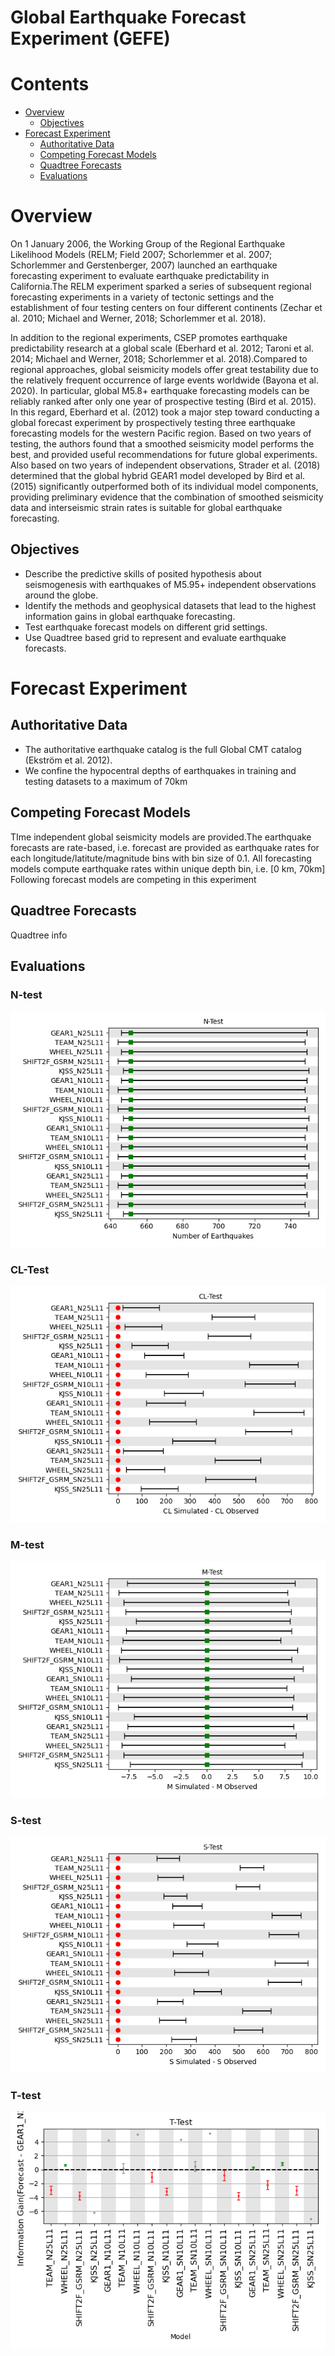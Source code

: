 
Global Earthquake Forecast Experiment (GEFE)
============================================

Contents
========

* [Overview](#overview)
	* [Objectives](#objectives)
* [Forecast Experiment](#forecast-experiment)
	* [Authoritative Data](#authoritative-data)
	* [Competing Forecast Models](#competing-forecast-models)
	* [Quadtree Forecasts](#quadtree-forecasts)
	* [Evaluations](#evaluations)

# Overview


On 1 January 2006, the Working Group of the Regional Earthquake Likelihood Models (RELM; Field 2007; Schorlemmer et al. 
2007; Schorlemmer and Gerstenberger, 2007) launched an earthquake forecasting experiment to evaluate earthquake 
predictability in California.The RELM experiment sparked a series of subsequent regional forecasting experiments in a 
variety of tectonic settings and the establishment of four testing centers on four different continents (Zechar et al. 
2010; Michael and Werner, 2018; Schorlemmer et al. 2018).

In addition to the regional experiments, CSEP promotes earthquake predictability research at a global scale (Eberhard et
 al. 2012; Taroni et al. 2014; Michael and Werner, 2018; Schorlemmer et al. 2018).Compared to regional approaches, 
global seismicity models offer great testability due to the relatively frequent occurrence of large events worldwide 
(Bayona et al. 2020). In particular, global M5.8+ earthquake forecasting models can be reliably ranked after only one 
year of prospective testing (Bird et al. 2015). In this regard, Eberhard et al. (2012) took a major step toward 
conducting a global forecast experiment by prospectively testing three earthquake forecasting models for the western 
Pacific region. Based on two years of testing, the authors found that a smoothed seismicity model performs the best, and
 provided useful recommendations for future global experiments. Also based on two years of independent observations, 
Strader et al. (2018) determined that the global hybrid GEAR1 model developed by Bird et al. (2015) significantly 
outperformed both of its individual model components, providing preliminary evidence that the combination of smoothed 
seismicity data and interseismic strain rates is suitable for global earthquake forecasting.


## Objectives

- Describe the predictive skills of posited hypothesis about seismogenesis with earthquakes of M5.95+ independent observations around the globe.
- Identify the methods and geophysical datasets that lead to the highest information gains in global earthquake forecasting.
- Test earthquake forecast models on different grid settings.
- Use Quadtree based grid to represent and evaluate earthquake forecasts.

# Forecast Experiment

## Authoritative Data

- The authoritative earthquake catalog is the full Global CMT catalog (Ekström et al. 2012).
- We confine the hypocentral depths of earthquakes in training and testing datasets to a maximum of 70km

## Competing Forecast Models


TIme independent global seismicity models are provided.The earthquake forecasts are rate-based, i.e. forecast are 
provided as earthquake rates for each longitude/latitute/magnitude bins with bin size of 0.1. All forecasting models 
compute earthquake rates within unique depth bin, i.e. [0 km, 70km]  
Following forecast models are competing in this experiment
## Quadtree Forecasts


 Quadtree info 
## Evaluations

### N-test
  
![N-Test](code/results/quadtree_global_experimentN-Test.png)
### CL-Test
  
![CL-Test](code/results/quadtree_global_experimentCL-Test.png)
### M-test
  
![M-Test](code/results/quadtree_global_experimentM-Test.png)
### S-test
  
![S-Test](code/results/quadtree_global_experimentS-Test.png)
### T-test
  
![T-Test](code/results/quadtree_global_experimentT-Test.png)
